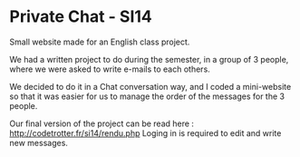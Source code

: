 # Private Chat - SI14

Small website made for an English class project.

We had a written project to do during the semester, in a group of 3 people, where we were asked to write e-mails to each others.

We decided to do it in a Chat conversation way, and I coded a mini-website so that it was easier for us to manage the order of the messages for the 3 people.

Our final version of the project can be read here : http://codetrotter.fr/si14/rendu.php
Loging in is required to edit and write new messages.

